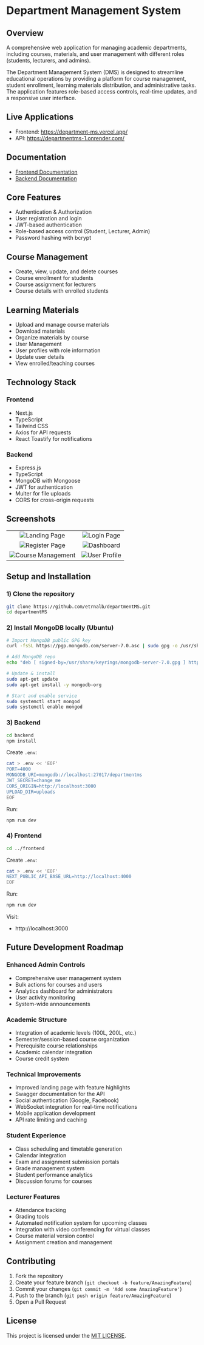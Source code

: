 # Department Management System

## Overview

A comprehensive web application for managing academic departments, including courses, materials, and user management with different roles (students, lecturers, and admins).

The Department Management System (DMS) is designed to streamline educational operations by providing a platform for course management, student enrollment, learning materials distribution, and administrative tasks. The application features role-based access controls, real-time updates, and a responsive user interface.

## Live Applications

- Frontend: <https://department-ms.vercel.app/>
- API: <https://departmentms-1.onrender.com/>

## Documentation

- [Frontend Documentation](https://github.com/oyerohabib/departmentMS/blob/main/frontend/README.md)
- [Backend Documentation](https://github.com/oyerohabib/departmentMS/blob/main/backend/README.md)

## Core Features

- Authentication & Authorization
- User registration and login
- JWT-based authentication
- Role-based access control (Student, Lecturer, Admin)
- Password hashing with bcrypt

## Course Management

- Create, view, update, and delete courses
- Course enrollment for students
- Course assignment for lecturers
- Course details with enrolled students

## Learning Materials

- Upload and manage course materials
- Download materials
- Organize materials by course
- User Management
- User profiles with role information
- Update user details
- View enrolled/teaching courses

## Technology Stack

### Frontend

- Next.js
- TypeScript
- Tailwind CSS
- Axios for API requests
- React Toastify for notifications

### Backend

- Express.js
- TypeScript
- MongoDB with Mongoose
- JWT for authentication
- Multer for file uploads
- CORS for cross-origin requests

## Screenshots

|                                                        |                                                   |
| :----------------------------------------------------: | :-----------------------------------------------: |
|   ![Landing Page](https://i.imgur.com/wdoVJFC.jpeg)    |  ![Login Page](https://i.imgur.com/AKhT6oN.jpeg)  |
|   ![Register Page](https://i.imgur.com/ZOpo4pU.jpeg)   |  ![Dashboard](https://i.imgur.com/d3IZkBU.jpeg)   |
| ![Course Management](https://i.imgur.com/AuH7OyJ.jpeg) | ![User Profile](https://i.imgur.com/lSh6g33.jpeg) |

## Setup and Installation

### 1) Clone the repository
```bash
git clone https://github.com/etrnalb/departmentMS.git
cd departmentMS
```

### 2) Install MongoDB locally (Ubuntu)
```bash
# Import MongoDB public GPG key
curl -fsSL https://pgp.mongodb.com/server-7.0.asc | sudo gpg -o /usr/share/keyrings/mongodb-server-7.0.gpg --dearmor

# Add MongoDB repo
echo "deb [ signed-by=/usr/share/keyrings/mongodb-server-7.0.gpg ] https://repo.mongodb.org/apt/ubuntu $(lsb_release -cs)/mongodb-org/7.0 multiverse" | sudo tee /etc/apt/sources.list.d/mongodb-org-7.0.list

# Update & install
sudo apt-get update
sudo apt-get install -y mongodb-org

# Start and enable service
sudo systemctl start mongod
sudo systemctl enable mongod
```

### 3) Backend
```bash
cd backend
npm install
```

Create `.env`:
```bash
cat > .env << 'EOF'
PORT=4000
MONGODB_URI=mongodb://localhost:27017/departmentms
JWT_SECRET=change_me
CORS_ORIGIN=http://localhost:3000
UPLOAD_DIR=uploads
EOF
```

Run:
```bash
npm run dev
```

### 4) Frontend
```bash
cd ../frontend
```

Create `.env`:
```bash
cat > .env << 'EOF'
NEXT_PUBLIC_API_BASE_URL=http://localhost:4000
EOF
```

Run:
```bash
npm run dev
```

Visit:
- http://localhost:3000



## Future Development Roadmap

### Enhanced Admin Controls

- Comprehensive user management system
- Bulk actions for courses and users
- Analytics dashboard for administrators
- User activity monitoring
- System-wide announcements

### Academic Structure

- Integration of academic levels (100L, 200L, etc.)
- Semester/session-based course organization
- Prerequisite course relationships
- Academic calendar integration
- Course credit system

### Technical Improvements

- Improved landing page with feature highlights
- Swagger documentation for the API
- Social authentication (Google, Facebook)
- WebSocket integration for real-time notifications
- Mobile application development
- API rate limiting and caching

### Student Experience

- Class scheduling and timetable generation
- Calendar integration
- Exam and assignment submission portals
- Grade management system
- Student performance analytics
- Discussion forums for courses

### Lecturer Features

- Attendance tracking
- Grading tools
- Automated notification system for upcoming classes
- Integration with video conferencing for virtual classes
- Course material version control
- Assignment creation and management

## Contributing

1. Fork the repository
2. Create your feature branch (`git checkout -b feature/AmazingFeature`)
3. Commit your changes (`git commit -m 'Add some AmazingFeature'`)
4. Push to the branch (`git push origin feature/AmazingFeature`)
5. Open a Pull Request

## License

This project is licensed under the [MIT LICENSE](LICENSE).
